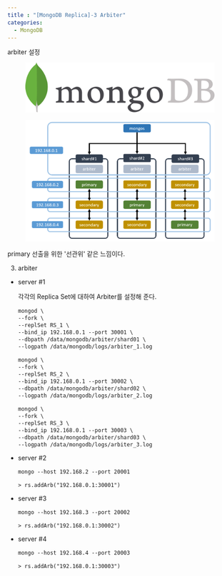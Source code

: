 ```yaml
---
title : "[MongoDB Replica]-3 Arbiter"
categories:
  - MongoDB
---
```

arbiter 설정

<figure>
  <img src="/assets/images/2019-04-25-MongoDB_Replica/logo.jpg">
  <figcaption></figcaption>
</figure>

<figure>
  <img src="/assets/images/2019-04-25-MongoDB_Replica/cluster.PNG">
  <figcaption></figcaption>
</figure>

primary 선출을 위한 '선관위' 같은 느낌이다.


3. arbiter

- server #1
  
  각각의 Replica Set에 대하여 Arbiter를 설정해 준다.
  ~~~
  mongod \
  --fork \
  --replSet RS_1 \
  --bind_ip 192.168.0.1 --port 30001 \
  --dbpath /data/mongodb/arbiter/shard01 \
  --logpath /data/mongodb/logs/arbiter_1.log
  ~~~

  ~~~
  mongod \
  --fork \
  --replSet RS_2 \
  --bind_ip 192.168.0.1 --port 30002 \
  --dbpath /data/mongodb/arbiter/shard02 \
  --logpath /data/mongodb/logs/arbiter_2.log
  ~~~

  ~~~
  mongod \
  --fork \
  --replSet RS_3 \
  --bind_ip 192.168.0.1 --port 30003 \
  --dbpath /data/mongodb/arbiter/shard03 \
  --logpath /data/mongodb/logs/arbiter_3.log
  ~~~

- server #2

  ~~~
  mongo --host 192.168.2 --port 20001
  ~~~

  ~~~
  > rs.addArb("192.168.0.1:30001")
  ~~~

- server #3

  ~~~
  mongo --host 192.168.3 --port 20002
  ~~~

  ~~~
  > rs.addArb("192.168.0.1:30002")
  ~~~

- server #4

  ~~~
  mongo --host 192.168.4 --port 20003
  ~~~

  ~~~
  > rs.addArb("192.168.0.1:30003")
  ~~~